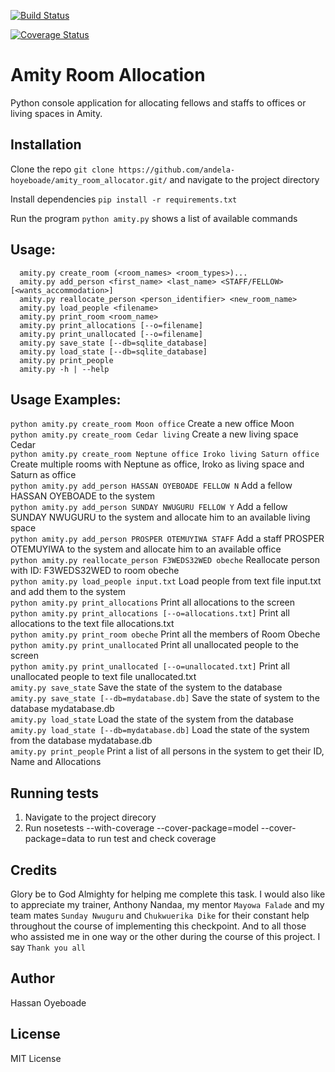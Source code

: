 <snippet>
<content>

[![Build Status](https://travis-ci.org/andela-hoyeboade/amity_room_allocator.svg?branch=working)](https://travis-ci.org/andela-hoyeboade/amity_room_allocator)

[![Coverage Status](https://coveralls.io/repos/github/andela-hoyeboade/amity_model/badge.svg?branch=working)](https://coveralls.io/github/andela-hoyeboade/amity_model?branch=working)

# Amity Room Allocation
Python console application for allocating fellows and staffs to offices or living spaces in Amity.

## Installation
Clone the repo
```git clone https://github.com/andela-hoyeboade/amity_room_allocator.git/``` and navigate to the project directory

Install dependencies
```pip install -r requirements.txt```

Run the program 
```python amity.py``` shows a list of available commands

## Usage:
```
  amity.py create_room (<room_names> <room_types>)...
  amity.py add_person <first_name> <last_name> <STAFF/FELLOW> [<wants_accommodation>]
  amity.py reallocate_person <person_identifier> <new_room_name>
  amity.py load_people <filename>
  amity.py print_room <room_name>
  amity.py print_allocations [--o=filename]
  amity.py print_unallocated [--o=filename]
  amity.py save_state [--db=sqlite_database]
  amity.py load_state [--db=sqlite_database]
  amity.py print_people
  amity.py -h | --help
```
## Usage Examples:

  ```python amity.py create_room Moon office``` Create a new office Moon <br />
  ```python amity.py create_room Cedar living``` Create a new living space Cedar <br />
  ```python amity.py create_room Neptune office Iroko living Saturn office``` Create multiple rooms with Neptune as office, Iroko as living space and Saturn as office <br />
  ```python amity.py add_person HASSAN OYEBOADE FELLOW N``` Add a fellow HASSAN OYEBOADE to the system <br />
  ```python amity.py add_person SUNDAY NWUGURU FELLOW Y``` Add a fellow SUNDAY NWUGURU to the system and allocate him to an available living space <br />
  ```python amity.py add_person PROSPER OTEMUYIWA STAFF``` Add a staff PROSPER OTEMUYIWA to the system and allocate him to an available office <br />
  ```python amity.py reallocate_person F3WEDS32WED obeche``` Reallocate person with ID: F3WEDS32WED to room obeche <br />
  ```python amity.py load_people input.txt``` Load people from text file input.txt and add them to the system <br />
  ```python amity.py print_allocations``` Print all allocations to the screen <br />
  ```python amity.py print_allocations [--o=allocations.txt]``` Print all allocations to the text file allocations.txt <br />
  ```python amity.py print_room obeche``` Print all the members of Room Obeche <br />
  ```python amity.py print_unallocated``` Print all unallocated people to the screen <br />
  ```python amity.py print_unallocated [--o=unallocated.txt]``` Print all unallocated people to text file unallocated.txt <br />
  ```amity.py save_state``` Save the state of the system to the database <br />
  ```amity.py save_state [--db=mydatabase.db]``` Save the state of system to the database mydatabase.db <br />
  ```amity.py load_state``` Load the state of the system from the database <br />
  ```amity.py load_state [--db=mydatabase.db]``` Load the state of the system from the database mydatabase.db <br />
  ```amity.py print_people``` Print a list of all persons in the system to get their ID, Name and Allocations

## Running tests
1. Navigate to the project direcory
2. Run nosetests --with-coverage --cover-package=model --cover-package=data to run test and check coverage

## Credits
Glory be to God Almighty for helping me complete this task. I would also like to appreciate my trainer, Anthony Nandaa, my mentor `Mayowa Falade` and my team mates `Sunday Nwuguru` and `Chukwuerika Dike` for their constant help throughout the course of implementing this checkpoint. And to all those who assisted me in one way or the other during the course of this project. I say `Thank you all`

## Author
Hassan Oyeboade

## License
MIT License 

</content>
</snippet>